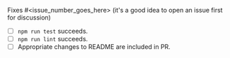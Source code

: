 Fixes #<issue_number_goes_here> (it's a good idea to open an issue first for discussion)

- [ ] `npm run test` succeeds.
- [ ] `npm run lint` succeeds.
- [ ] Appropriate changes to README are included in PR.
